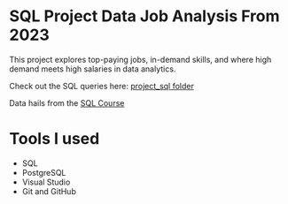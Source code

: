 # SQL Project Data Job Analysis From 2023
This project explores top-paying jobs, in-demand skills, and where high demand meets high salaries in data analytics.

Check out the SQL queries here: [project_sql folder](/project_sql/)

Data hails from the [SQL Course](https://youtu.be/7mz73uXD9DA?si=L6oeCe9M3p96ddlQ)

# Tools I used
* SQL
* PostgreSQL
* Visual Studio
* Git and GitHub
